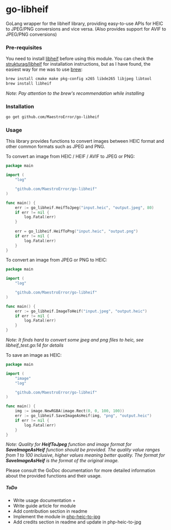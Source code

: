 # go-libheif
 GoLang wrapper for the libheif library, providing easy-to-use APIs for HEIC to JPEG/PNG conversions and vice versa. (Also provides support for AVIF to JPEG/PNG conversions)

### Pre-requisites
You need to install [libheif](https://github.com/strukturag/libheif) before using this module. You can check the [strukturag/libheif](https://github.com/strukturag/libheif) for installation instructions, but as I have found, the easiest way for me was to use [brew](https://brew.sh/):
```bash
brew install cmake make pkg-config x265 libde265 libjpeg libtool
brew install libheif
```
*Note: Pay attention to the brew's recommendation while installing*    

### Installation
```bash
go get github.com/MaestroError/go-libheif
```

### Usage
This library provides functions to convert images between HEIC format and other common formats such as JPEG and PNG.       
          
To convert an image from HEIC / HEIF / AVIF to JPEG or PNG:
```go
package main

import (
	"log"

	"github.com/MaestroError/go-libheif"
)

func main() {
	err := go_libheif.HeifToJpeg("input.heic", "output.jpeg", 80)
	if err != nil {
		log.Fatal(err)
	}
	
	err = go_libheif.HeifToPng("input.heic", "output.png")
	if err != nil {
		log.Fatal(err)
	}
}

```

To convert an image from JPEG or PNG to HEIC:
```go
package main

import (
	"log"

	"github.com/MaestroError/go-libheif"
)

func main() {
	err := go_libheif.ImageToHeif("input.jpeg", "output.heic")
	if err != nil {
		log.Fatal(err)
	}
}

```
*Note: It finds hard to convert some jpeg and png files to heic, see libheif_test.go:14 for details*       
           
To save an image as HEIC:
```go
package main

import (
	"image"
	"log"

	"github.com/MaestroError/go-libheif"
)

func main() {
	img := image.NewRGBA(image.Rect(0, 0, 100, 100))
	err := go_libheif.SaveImageAsHeif(img, "png", "output.heic")
	if err != nil {
		log.Fatal(err)
	}
}

```
*Note: Quality for **HeifToJpeg** function and image format for **SaveImageAsHeif** function should be provided. The quality value ranges from 1 to 100 inclusive, higher values meaning better quality. The format for **SaveImageAsHeif** is the format of the original image.*       

Please consult the GoDoc documentation for more detailed information about the provided functions and their usage.          


##### ToDo
- Write usage documentation +
- Write guide article for module
- Add contribution section in readme
- Implement the module in [php-heic-to-jpg](https://github.com/MaestroError/php-heic-to-jpg)
- Add credits section in readme and update in php-heic-to-jpg